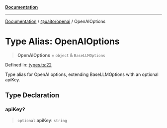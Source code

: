[**Documentation**](../../../README.md)

***

[Documentation](../../../README.md) / [@uaito/openai](../README.md) / OpenAIOptions

# Type Alias: OpenAIOptions

> **OpenAIOptions** = `object` & `BaseLLMOptions`

Defined in: [types.ts:22](https://github.com/elribonazo/uaito/blob/6936f8ff79845312a8065c6fe5b6c9a6c7758a46/packages/openai/src/types.ts#L22)

Type alias for OpenAI options, extending BaseLLMOptions with an optional apiKey.

## Type Declaration

### apiKey?

> `optional` **apiKey**: `string`

